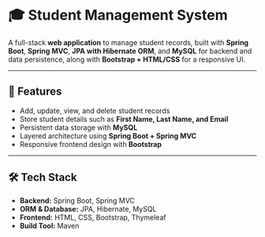 # 🎓 Student Management System  

A full-stack **web application** to manage student records, built with **Spring Boot**, **Spring MVC**, **JPA with Hibernate ORM**, and **MySQL** for backend and data persistence, along with **Bootstrap + HTML/CSS** for a responsive UI.  

---

## 🚀 Features  
- Add, update, view, and delete student records  
- Store student details such as **First Name, Last Name, and Email**  
- Persistent data storage with **MySQL**  
- Layered architecture using **Spring Boot + Spring MVC**  
- Responsive frontend design with **Bootstrap**  

---

## 🛠️ Tech Stack  
- **Backend:** Spring Boot, Spring MVC  
- **ORM & Database:** JPA, Hibernate, MySQL  
- **Frontend:** HTML, CSS, Bootstrap, Thymeleaf  
- **Build Tool:** Maven
